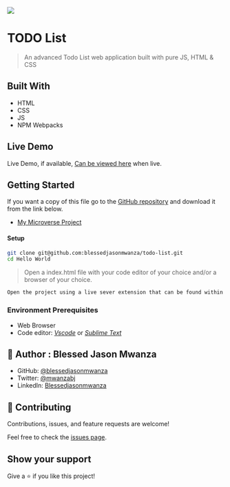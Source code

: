![](https://img.shields.io/badge/Microverse-blueviolet)

# TODO List

> An advanced Todo List web application built with pure JS, HTML & CSS 

## Built With

- HTML
- CSS
- JS
- NPM Webpacks

## Live Demo
Live Demo, if available, [Can be viewed here](https://blessedjasonmwanza.github.io/todo-list/) when live.


## Getting Started
If you want a copy of this file go to the [GitHub repository](https://github.com/blessedjasonmwanza/todo-list) and download it from the link below.
- [My Microverse Project](git@github.com:blessedjasonmwanza/todo-list.git)

#### Setup
```bash
git clone git@github.com:blessedjasonmwanza/todo-list.git
cd Hello World
```
> Open a index.html file with your code editor of your choice and/or a browser of your choice.
```bash
Open the project using a live sever extension that can be found within your code editor extensions library.
```

### Environment Prerequisites
- Web Browser
- Code editor: _[Vscode](https://code.visualstudio.com/)_ or _[Sublime Text](https://www.sublimetext.com/)_

## 👤 Author : Blessed Jason Mwanza

- GitHub: [@blessedjasonmwanza](https://github.com/blessedjasonmwanza)
- Twitter: [@mwanzabj](https://twitter.com/mwanzabj)
- LinkedIn: [Blessedjasonmwanza](https://linkedin.com/in/blessedjasonmwanza)


## 🤝 Contributing

Contributions, issues, and feature requests are welcome!

Feel free to check the [issues page](../../issues/).

## Show your support

Give a ⭐️ if you like this project!
